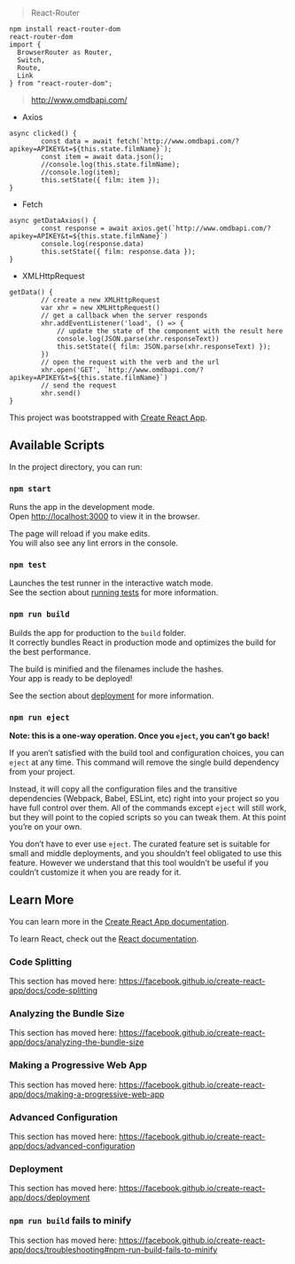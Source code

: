 > React-Router

```
npm install react-router-dom
react-router-dom
import {
  BrowserRouter as Router,
  Switch,
  Route,
  Link
} from "react-router-dom";
```


> http://www.omdbapi.com/

- Axios
```
async clicked() {
        const data = await fetch(`http://www.omdbapi.com/?apikey=APIKEY&t=${this.state.filmName}`);
        const item = await data.json();
        //console.log(this.state.filmName);
        //console.log(item);
        this.setState({ film: item });
}
```
- Fetch
```
async getDataAxios() {
        const response = await axios.get(`http://www.omdbapi.com/?apikey=APIKEY&t=${this.state.filmName}`)
        console.log(response.data)
        this.setState({ film: response.data });
}
```
- XMLHttpRequest
```
getData() {
        // create a new XMLHttpRequest
        var xhr = new XMLHttpRequest()
        // get a callback when the server responds
        xhr.addEventListener('load', () => {
            // update the state of the component with the result here
            console.log(JSON.parse(xhr.responseText))
            this.setState({ film: JSON.parse(xhr.responseText) });
        })
        // open the request with the verb and the url
        xhr.open('GET', `http://www.omdbapi.com/?apikey=APIKEY&t=${this.state.filmName}`)
        // send the request
        xhr.send()
}
```



This project was bootstrapped with [Create React App](https://github.com/facebook/create-react-app).

## Available Scripts

In the project directory, you can run:

### `npm start`

Runs the app in the development mode.<br />
Open [http://localhost:3000](http://localhost:3000) to view it in the browser.

The page will reload if you make edits.<br />
You will also see any lint errors in the console.

### `npm test`

Launches the test runner in the interactive watch mode.<br />
See the section about [running tests](https://facebook.github.io/create-react-app/docs/running-tests) for more information.

### `npm run build`

Builds the app for production to the `build` folder.<br />
It correctly bundles React in production mode and optimizes the build for the best performance.

The build is minified and the filenames include the hashes.<br />
Your app is ready to be deployed!

See the section about [deployment](https://facebook.github.io/create-react-app/docs/deployment) for more information.

### `npm run eject`

**Note: this is a one-way operation. Once you `eject`, you can’t go back!**

If you aren’t satisfied with the build tool and configuration choices, you can `eject` at any time. This command will remove the single build dependency from your project.

Instead, it will copy all the configuration files and the transitive dependencies (Webpack, Babel, ESLint, etc) right into your project so you have full control over them. All of the commands except `eject` will still work, but they will point to the copied scripts so you can tweak them. At this point you’re on your own.

You don’t have to ever use `eject`. The curated feature set is suitable for small and middle deployments, and you shouldn’t feel obligated to use this feature. However we understand that this tool wouldn’t be useful if you couldn’t customize it when you are ready for it.

## Learn More

You can learn more in the [Create React App documentation](https://facebook.github.io/create-react-app/docs/getting-started).

To learn React, check out the [React documentation](https://reactjs.org/).

### Code Splitting

This section has moved here: https://facebook.github.io/create-react-app/docs/code-splitting

### Analyzing the Bundle Size

This section has moved here: https://facebook.github.io/create-react-app/docs/analyzing-the-bundle-size

### Making a Progressive Web App

This section has moved here: https://facebook.github.io/create-react-app/docs/making-a-progressive-web-app

### Advanced Configuration

This section has moved here: https://facebook.github.io/create-react-app/docs/advanced-configuration

### Deployment

This section has moved here: https://facebook.github.io/create-react-app/docs/deployment

### `npm run build` fails to minify

This section has moved here: https://facebook.github.io/create-react-app/docs/troubleshooting#npm-run-build-fails-to-minify
